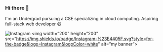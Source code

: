 ### Hi there 👋

I'm an Undergrad pursuing a CSE specializing in cloud computing. Aspiring full-stack web developer 😄

![Instagram](https://img.shields.io/badge/Instagram-%23E4405F.svg?style=for-the-badge&logo=Instagram&logoColor=white)
<img width=”200" height=”200" src=”https://img.shields.io/badge/Instagram-%23E4405F.svg?style=for-the-badge&logo=Instagram&logoColor=white" alt=”my banner”>
